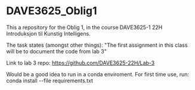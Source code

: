 # DAVE3625_Oblig1

This a repository for the Oblig 1, in the course DAVE3625-1 22H Introduksjon til Kunstig Intelligens.

The task states (amongst other things): "The first assignment in this class will be to document the code from lab 3"

Link to lab 3 repo: https://github.com/DAVE3625-22H/Lab-3

Would be a good idea to run in a conda enviroment. For first time use, run:
conda install --file requirements.txt
